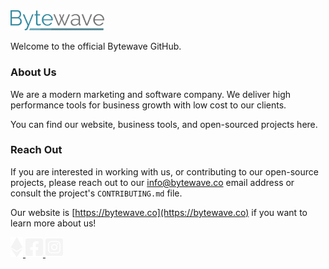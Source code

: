 <img src="./assets/img/bytewave-text.png" alt="Bytewave" width="150"/>

Welcome to the official Bytewave GitHub.

### About Us

We are a modern marketing and software company. We deliver high performance tools for business growth with low cost to our clients.

You can find our website, business tools, and open-sourced projects here.

### Reach Out

If you are interested in working with us, or contributing to our open-source projects, please reach out to our [info@bytewave.co](mailto:info@bytewave.co) email address or consult the project's `CONTRIBUTING.md` file.

Our website is [https://bytewave.co](https://bytewave.co) if you want to learn more about us!

<a href="bytewave.crypto" alt="0xba075089615552aabc7784e084f4b7e6cda7cc53 (bytewave.crypto)" target="_blank">
<img src="./assets/img/ethereum-brands.svg" alt="drawing" height="32" />
</a><a href="https://www.facebook.com/bytewaveco" alt="Bytewave's Facebook" target="_blank">
<img src="./assets/img/square-facebook-brands.svg" alt="drawing" height="32" />
</a> <a href="https://www.instagram.com/bytewaveco" alt="Bytewave's Instagram" target="_blank">
<img src="./assets/img/square-instagram-brands.svg" alt="drawing" height="32" />
</a>
